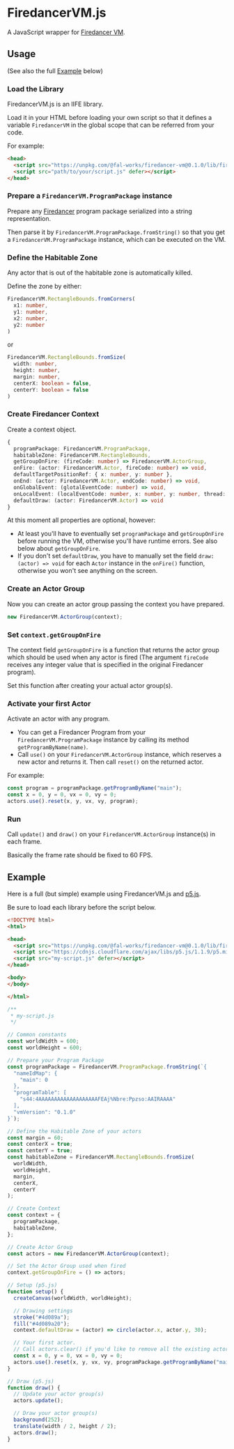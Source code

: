 # FiredancerVM.js

A JavaScript wrapper for [Firedancer VM](https://github.com/fal-works/firedancer-vm/).


## Usage

(See also the full [Example](#Example) below)

### Load the Library

FiredancerVM.js is an IIFE library.

Load it in your HTML before loading your own script so that it defines a variable `FiredancerVM` in the global scope that can be referred from your code.

For example:

```html
<head>
  <script src="https://unpkg.com/@fal-works/firedancer-vm@0.1.0/lib/firedancer-vm.min.js" defer></script>
  <script src="path/to/your/script.js" defer></script>
</head>
```

### Prepare a `FiredancerVM.ProgramPackage` instance

Prepare any [Firedancer](https://github.com/fal-works/firedancer/) program package serialized into a string representation.

Then parse it by `FiredancerVM.ProgramPackage.fromString()` so that you get a `FiredancerVM.ProgramPackage` instance, which can be executed on the VM.

### Define the Habitable Zone

Any actor that is out of the habitable zone is automatically killed.

Define the zone by either:

```ts
FiredancerVM.RectangleBounds.fromCorners(
  x1: number,
  y1: number,
  x2: number,
  y2: number
)
```

or

```ts
FiredancerVM.RectangleBounds.fromSize(
  width: number,
  height: number,
  margin: number,
  centerX: boolean = false,
  centerY: boolean = false
)
```

### Create Firedancer Context

Create a context object.

```ts
{
  programPackage: FiredancerVM.ProgramPackage,
  habitableZone: FiredancerVM.RectangleBounds,
  getGroupOnFire: (fireCode: number) => FiredancerVM.ActorGroup,
  onFire: (actor: FiredancerVM.Actor, fireCode: number) => void,
  defaultTargetPositionRef: { x: number, y: number },
  onEnd: (actor: FiredancerVM.Actor, endCode: number) => void,
  onGlobalEvent: (glotalEventCode: number) => void,
  onLocalEvent: (localEventCode: number, x: number, y: number, thread: Thread, originPositionRef: { x: number, y: number } | null, targetpositionRef: { x: number, y: number }) => void,
  defaultDraw: (actor: FiredancerVM.Actor) => void
}
```

At this moment all properties are optional, however:

- At least you'll have to eventually set `programPackage` and `getGroupOnFire` before running the VM, otherwise you'll have runtime errors. See also below about `getGroupOnFire`.
- If you don't set `defaultDraw`, you have to manually set the field `draw: (actor) => void` for each `Actor` instance in the `onFire()` function, otherwise you won't see anything on the screen.

### Create an Actor Group

Now you can create an actor group passing the context you have prepared.

```js
new FiredancerVM.ActorGroup(context);
```

### Set `context.getGroupOnFire`

The context field `getGroupOnFire` is a function that returns the actor group which should be used when any actor is fired (The argument `fireCode` receives any integer value that is specified in the original Firedancer program).

Set this function after creating your actual actor group(s).

### Activate your first Actor

Activate an actor with any program.

- You can get a Firedancer Program from your `FiredancerVM.ProgramPackage` instance by calling its method `getProgramByName(name)`.
- Call `use()` on your `FiredancerVM.ActorGroup` instance, which reserves a new actor and returns it. Then call `reset()` on the returned actor.

For example:

```js
const program = programPackage.getProgramByName("main");
const x = 0, y = 0, vx = 0, vy = 0;
actors.use().reset(x, y, vx, vy, program);
```

### Run

Call `update()` and `draw()` on your `FiredancerVM.ActorGroup` instance(s) in each frame.

Basically the frame rate should be fixed to 60 FPS.


## Example

Here is a full (but simple) example using FiredancerVM.js and [p5.js](https://p5js.org/).

Be sure to load each library before the script below.

```html
<!DOCTYPE html>
<html>

<head>
  <script src="https://unpkg.com/@fal-works/firedancer-vm@0.1.0/lib/firedancer-vm.min.js" defer></script>
  <script src="https://cdnjs.cloudflare.com/ajax/libs/p5.js/1.1.9/p5.min.js" defer></script>
  <script src="my-script.js" defer></script>
</head>

<body>
</body>

</html>
```

```js
/**
 * my-script.js
 */

// Common constants
const worldWidth = 600;
const worldHeight = 600;

// Prepare your Program Package
const programPackage = FiredancerVM.ProgramPackage.fromString(`{
  "nameIdMap": {
    "main": 0
  },
  "programTable": [
    "s44:4AAAAAAAAAAAAAAAAAAAFEAj%Nbre:Ppzso:AAIRAAAA"
  ],
  "vmVersion": "0.1.0"
}`);

// Define the Habitable Zone of your actors
const margin = 60;
const centerX = true;
const centerY = true;
const habitableZone = FiredancerVM.RectangleBounds.fromSize(
  worldWidth,
  worldHeight,
  margin,
  centerX,
  centerY
);

// Create Context
const context = {
  programPackage,
  habitableZone,
};

// Create Actor Group
const actors = new FiredancerVM.ActorGroup(context);

// Set the Actor Group used when fired
context.getGroupOnFire = () => actors;

// Setup (p5.js)
function setup() {
  createCanvas(worldWidth, worldHeight);

  // Drawing settings
  stroke("#4d089a");
  fill("#4d089a20");
  context.defaultDraw = (actor) => circle(actor.x, actor.y, 30);

  // Your first actor.
  // Call actors.clear() if you'd like to remove all the existing actors
  const x = 0, y = 0, vx = 0, vy = 0;
  actors.use().reset(x, y, vx, vy, programPackage.getProgramByName("main"));
}

// Draw (p5.js)
function draw() {
  // Update your actor group(s)
  actors.update();

  // Draw your actor group(s)
  background(252);
  translate(width / 2, height / 2);
  actors.draw();
}
```
